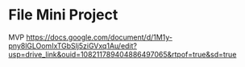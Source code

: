 # File Mini Project
MVP
https://docs.google.com/document/d/1M1y-pny8lGLOomIxTGbSlj5ziGVxq1Au/edit?usp=drive_link&ouid=108211789404886497065&rtpof=true&sd=true
